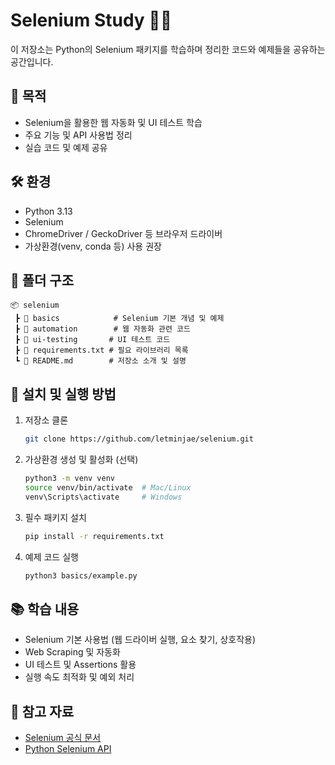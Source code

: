 # Selenium Study 🕵️‍♂️  

이 저장소는 Python의 Selenium 패키지를 학습하며 정리한 코드와 예제들을 공유하는 공간입니다.  

## 📌 목적  
- Selenium을 활용한 웹 자동화 및 UI 테스트 학습  
- 주요 기능 및 API 사용법 정리  
- 실습 코드 및 예제 공유  

## 🛠️ 환경  
- Python 3.13
- Selenium  
- ChromeDriver / GeckoDriver 등 브라우저 드라이버  
- 가상환경(venv, conda 등) 사용 권장  

## 📂 폴더 구조  
```plaintext
📦 selenium
 ┣ 📂 basics            # Selenium 기본 개념 및 예제
 ┣ 📂 automation        # 웹 자동화 관련 코드
 ┣ 📂 ui-testing       # UI 테스트 코드
 ┣ 📜 requirements.txt # 필요 라이브러리 목록
 ┗ 📜 README.md        # 저장소 소개 및 설명
```

## 📌 설치 및 실행 방법  
1. 저장소 클론  
   ```bash
   git clone https://github.com/letminjae/selenium.git
   ```
2. 가상환경 생성 및 활성화 (선택)  
   ```bash
   python3 -m venv venv
   source venv/bin/activate  # Mac/Linux
   venv\Scripts\activate     # Windows
   ```
3. 필수 패키지 설치  
   ```bash
   pip install -r requirements.txt
   ```
4. 예제 코드 실행  
   ```bash
   python3 basics/example.py
   ```

## 📚 학습 내용  
- Selenium 기본 사용법 (웹 드라이버 실행, 요소 찾기, 상호작용)  
- Web Scraping 및 자동화  
- UI 테스트 및 Assertions 활용  
- 실행 속도 최적화 및 예외 처리  

## 📌 참고 자료  
- [Selenium 공식 문서](https://www.selenium.dev/documentation/)  
- [Python Selenium API](https://selenium-python.readthedocs.io/)  
